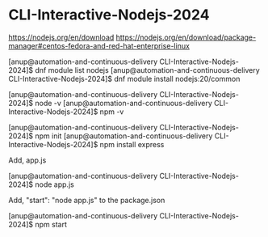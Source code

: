 # CLI-Interactive-Nodejs-2024

https://nodejs.org/en/download
https://nodejs.org/en/download/package-manager#centos-fedora-and-red-hat-enterprise-linux


[anup@automation-and-continuous-delivery CLI-Interactive-Nodejs-2024]$ dnf module list nodejs
[anup@automation-and-continuous-delivery CLI-Interactive-Nodejs-2024]$ dnf module install nodejs:20/common

[anup@automation-and-continuous-delivery CLI-Interactive-Nodejs-2024]$ node -v
[anup@automation-and-continuous-delivery CLI-Interactive-Nodejs-2024]$ npm -v

[anup@automation-and-continuous-delivery CLI-Interactive-Nodejs-2024]$ npm init
[anup@automation-and-continuous-delivery CLI-Interactive-Nodejs-2024]$ npm install express

Add, app.js

[anup@automation-and-continuous-delivery CLI-Interactive-Nodejs-2024]$ node app.js 

Add, "start": "node app.js" to the package.json 

[anup@automation-and-continuous-delivery CLI-Interactive-Nodejs-2024]$ npm start